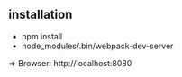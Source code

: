 ## installation

* npm install
* node_modules/.bin/webpack-dev-server

=> Browser: http://localhost:8080



